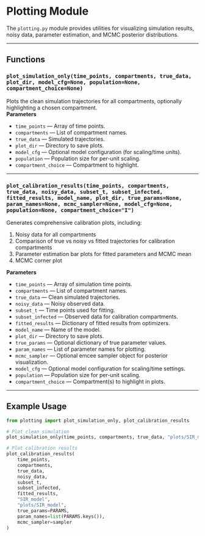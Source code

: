 # Plotting Module

The `plotting.py` module provides utilities for visualizing simulation results, noisy data, parameter estimation, and MCMC posterior distributions.

---

## Functions

### `plot_simulation_only(time_points, compartments, true_data, plot_dir, model_cfg=None, population=None, compartment_choice=None)`
Plots the clean simulation trajectories for all compartments, optionally highlighting a chosen compartment.  
**Parameters**
- `time_points` — Array of time points.
- `compartments` — List of compartment names.
- `true_data` — Simulated trajectories.
- `plot_dir` — Directory to save plots.
- `model_cfg` — Optional model configuration (for scaling/time units).
- `population` — Population size for per-unit scaling.
- `compartment_choice` — Compartment to highlight.

---

### `plot_calibration_results(time_points, compartments, true_data, noisy_data, subset_t, subset_infected, fitted_results, model_name, plot_dir, true_params=None, param_names=None, mcmc_sampler=None, model_cfg=None, population=None, compartment_choice="I")`
Generates comprehensive calibration plots, including:

1. Noisy data for all compartments  
2. Comparison of true vs noisy vs fitted trajectories for calibration compartments  
3. Parameter estimation bar plots for fitted parameters and MCMC mean  
4. MCMC corner plot  

**Parameters**
- `time_points` — Array of simulation time points.
- `compartments` — List of compartment names.
- `true_data` — Clean simulated trajectories.
- `noisy_data` — Noisy observed data.
- `subset_t` — Time points used for fitting.
- `subset_infected` — Observed data for calibration compartments.
- `fitted_results` — Dictionary of fitted results from optimizers.
- `model_name` — Name of the model.
- `plot_dir` — Directory to save plots.
- `true_params` — Optional dictionary of true parameter values.
- `param_names` — List of parameter names for plotting.
- `mcmc_sampler` — Optional emcee sampler object for posterior visualization.
- `model_cfg` — Optional model configuration for scaling/time settings.
- `population` — Population size for per-unit scaling.
- `compartment_choice` — Compartment(s) to highlight in plots.

---

## Example Usage

```python
from plotting import plot_simulation_only, plot_calibration_results

# Plot clean simulation
plot_simulation_only(time_points, compartments, true_data, "plots/SIR_model")

# Plot calibration results
plot_calibration_results(
    time_points,
    compartments,
    true_data,
    noisy_data,
    subset_t,
    subset_infected,
    fitted_results,
    "SIR_model",
    "plots/SIR_model",
    true_params=PARAMS,
    param_names=list(PARAMS.keys()),
    mcmc_sampler=sampler
)
```